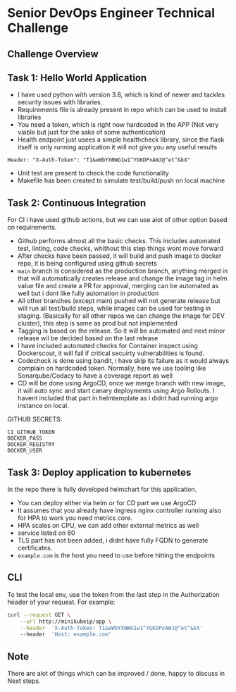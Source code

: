 # Senior DevOps Engineer Technical Challenge


## Challenge Overview

## Task 1: Hello World Application
- I have used python with version 3.8, which is kind of newer and tackles security issues with libraries.
- Requirements file is already present in repo which can be used to install libraries
- You need a token, which is right now hardcoded in the APP (Not very viable but just for the sake of some authentication)
- Health endpoint just usees a simple healthcheck library, since the flask itself is only running application it will not give you any useful results

`Header: "X-Auth-Token": "T1&eWbYXNWG1w1^YGKDPxAWJ@^et^&kX"`
- Unit test are present to check the code functionality
- Makefile has been created to simulate test/build/push on local machine


## Task 2: Continuous Integration
For CI i have used github actions, but we can use alot of other option based on requirements.
- Github performs almost all the basic checks. This includes automated test, linting, code checks, whithout this step things wont move forward
- After checks have been passed, it will build and push image to docker repo, it is being configured using github secrets
- `main` branch is considered as the production branch, anything merged in that will automatically creates release and change the image tag in helm value file and create a PR for approval, merging can be automated as well but i dont like fully automation in production
- All other branches (except main) pushed will not generate release but will run all test/build steps, while images can be used for testing in staging. (Basically for all other repos we can change the image for DEV cluster), this step is same as prod but not implemented
- Tagging is based on the release. So it will be automated and next minor release wil be decided based on the last release
- I have included automated checks for Container inspect using Dockerscout, it will fail if critical secuirty vulnerabilities is found.
- Codecheck is done using bandit, i have skip its failure as it would always complain on hardcoded token. Normally, here we use tooling like Sonarqube/Codacy to have a coverage report as well
- CD will be done using ArgoCD, once we merge branch with new image, it will auto sync and start canary deployments using Argo Rollouts. I havent included that part in helmtemplate as i didnt had running argo instance on local.

GITHUB SECRETS:

```
CI_GITHUB_TOKEN
DOCKER_PASS
DOCKER_REGISTRY	
DOCKER_USER
```


## Task 3: Deploy application to kubernetes
In the repo there is fully developed helmchart for this application.
- You can deploy either via helm or for CD part we use ArgoCD
- It assumes that you already have ingress nginx controller running also for HPA to work you need metrics core.
- HPA scales on CPU, we can add other external metrics as well
- service listed on 80
- TLS part has not been added, i didnt have fully FQDN to generate certificates.
- `example.com` is the host you need to use before hitting the endpoints

## CLI
To test the local env, use the token from the last step in the Authorization header of your request. For example:
```bash
curl --request GET \
    --url http://minikubeip/app \
    --header  'X-Auth-Token: T1&eWbYXNWG1w1^YGKDPxAWJ@^et^&kX'
    --header  'Host: example.com'
```


## Note
There are alot of things which can be improved / done, happy to discuss in Next steps.